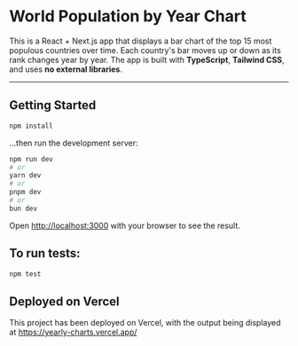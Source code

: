 # World Population by Year Chart

This is a React + Next.js app that displays a bar chart of the top 15 most populous countries over time.
Each country's bar moves up or down as its rank changes year by year.
The app is built with **TypeScript**, **Tailwind CSS**, and uses **no external libraries**.

---

## Getting Started

```bash
npm install
```
...then run the development server:

```bash
npm run dev
# or
yarn dev
# or
pnpm dev
# or
bun dev
```
Open [http://localhost:3000](http://localhost:3000) with your browser to see the result.

## To run tests:

```bash
npm test
```


## Deployed on Vercel

This project has been deployed on Vercel, with the output being displayed at https://yearly-charts.vercel.app/
